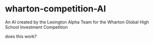 # wharton-competition-AI
An AI created by the Lexington Alpha Team for the Wharton Global High School Investment Competition

does this work?
